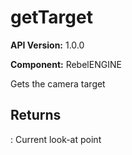 # getTarget

**API Version:** 1.0.0

**Component:** RebelENGINE

Gets the camera target

## Returns

: Current look-at point

